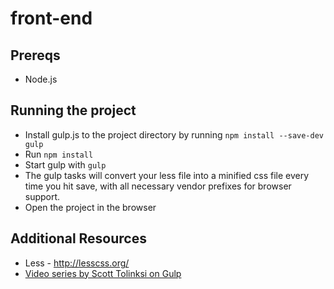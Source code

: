 # front-end

## Prereqs
- Node.js

## Running the project
- Install gulp.js to the project directory by running `npm install --save-dev gulp`
- Run `npm install`
- Start gulp with `gulp`
- The gulp tasks will convert your less file into a minified css file every time you hit save, with all necessary vendor prefixes for browser support.
- Open the project in the browser

## Additional Resources
- Less - http://lesscss.org/
- [Video series by Scott Tolinksi on Gulp ](https://www.youtube.com/watch?v=wNlEK8qrb0M&t=1s)

